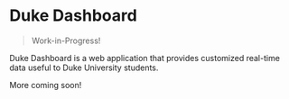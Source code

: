 # Duke Dashboard

> Work-in-Progress!

Duke Dashboard is a web application that provides customized real-time data
useful to Duke University students.

More coming soon!
